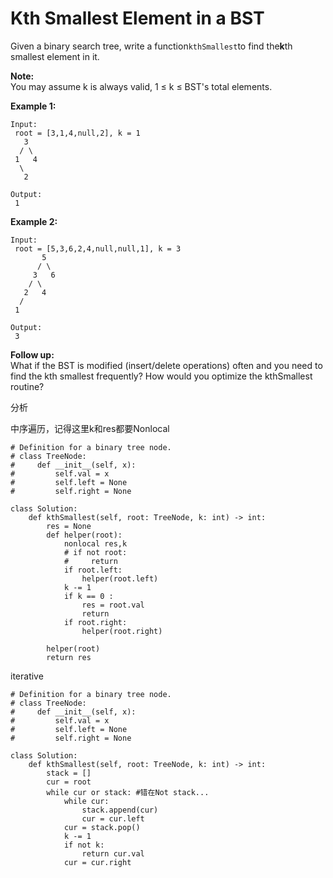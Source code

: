 # Kth Smallest Element in a BST

Given a binary search tree, write a function`kthSmallest`to find the**k**th smallest element in it.

**Note:**  
You may assume k is always valid, 1 ≤ k ≤ BST's total elements.

**Example 1:**

```text
Input:
 root = [3,1,4,null,2], k = 1
   3
  / \
 1   4
  \
   2

Output:
 1
```

**Example 2:**

```text
Input:
 root = [5,3,6,2,4,null,null,1], k = 3
       5
      / \
     3   6
    / \
   2   4
  /
 1

Output:
 3
```

**Follow up:**  
What if the BST is modified \(insert/delete operations\) often and you need to find the kth smallest frequently? How would you optimize the kthSmallest routine?

分析

中序遍历，记得这里k和res都要Nonlocal

```text
# Definition for a binary tree node.
# class TreeNode:
#     def __init__(self, x):
#         self.val = x
#         self.left = None
#         self.right = None

class Solution:
    def kthSmallest(self, root: TreeNode, k: int) -> int:         
        res = None
        def helper(root):
            nonlocal res,k
            # if not root:
            #     return
            if root.left:
                helper(root.left)
            k -= 1
            if k == 0 :
                res = root.val
                return
            if root.right:
                helper(root.right)

        helper(root)
        return res
```

iterative

```text
# Definition for a binary tree node.
# class TreeNode:
#     def __init__(self, x):
#         self.val = x
#         self.left = None
#         self.right = None

class Solution:
    def kthSmallest(self, root: TreeNode, k: int) -> int:
        stack = []
        cur = root
        while cur or stack: #错在Not stack...
            while cur:
                stack.append(cur)
                cur = cur.left
            cur = stack.pop()
            k -= 1
            if not k:
                return cur.val
            cur = cur.right
```

